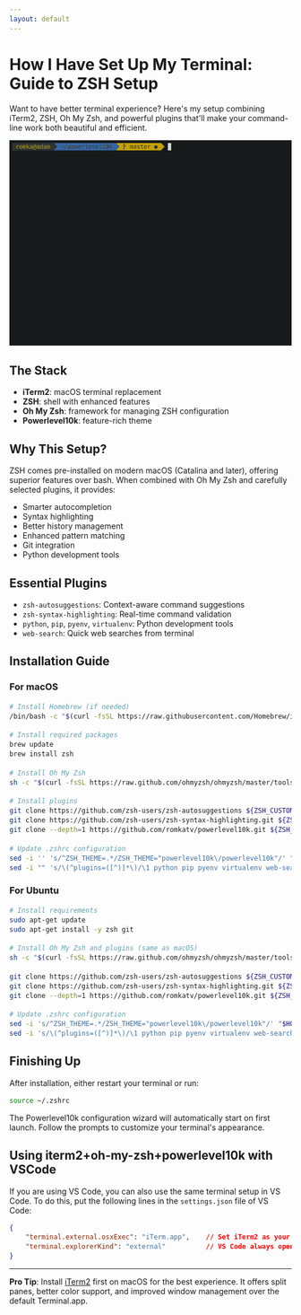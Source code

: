 ```yaml
---
layout: default
---
```


# How I Have Set Up My Terminal: Guide to ZSH Setup

Want to have better terminal experience? Here's my setup combining iTerm2, ZSH, Oh My Zsh, and powerful plugins that'll make your command-line work both beautiful and efficient.

![Terminal Setup Preview](assets/power10k.gif)

## The Stack

- **iTerm2**: macOS terminal replacement
- **ZSH**: shell with enhanced features
- **Oh My Zsh**: framework for managing ZSH configuration
- **Powerlevel10k**: feature-rich theme

## Why This Setup?

ZSH comes pre-installed on modern macOS (Catalina and later), offering superior features over bash. When combined with Oh My Zsh and carefully selected plugins, it provides:

- Smarter autocompletion
- Syntax highlighting
- Better history management
- Enhanced pattern matching
- Git integration
- Python development tools

## Essential Plugins

- `zsh-autosuggestions`: Context-aware command suggestions
- `zsh-syntax-highlighting`: Real-time command validation
- `python`, `pip`, `pyenv`, `virtualenv`: Python development tools
- `web-search`: Quick web searches from terminal

## Installation Guide

### For macOS

```bash
# Install Homebrew (if needed)
/bin/bash -c "$(curl -fsSL https://raw.githubusercontent.com/Homebrew/install/master/install.sh)"

# Install required packages
brew update
brew install zsh

# Install Oh My Zsh
sh -c "$(curl -fsSL https://raw.github.com/ohmyzsh/ohmyzsh/master/tools/install.sh)"

# Install plugins
git clone https://github.com/zsh-users/zsh-autosuggestions ${ZSH_CUSTOM:-$HOME/.oh-my-zsh/custom}/plugins/zsh-autosuggestions
git clone https://github.com/zsh-users/zsh-syntax-highlighting.git ${ZSH_CUSTOM:-$HOME/.oh-my-zsh/custom}/plugins/zsh-syntax-highlighting
git clone --depth=1 https://github.com/romkatv/powerlevel10k.git ${ZSH_CUSTOM:-$HOME/.oh-my-zsh/custom}/themes/powerlevel10k

# Update .zshrc configuration
sed -i '' 's/^ZSH_THEME=.*/ZSH_THEME="powerlevel10k\/powerlevel10k"/' "$HOME/.zshrc"
sed -i "" 's/\(^plugins=([^)]*\)/\1 python pip pyenv virtualenv web-search zsh-autosuggestions zsh-syntax-highlighting/' "$HOME/.zshrc"
```

### For Ubuntu

```bash
# Install requirements
sudo apt-get update
sudo apt-get install -y zsh git

# Install Oh My Zsh and plugins (same as macOS)
sh -c "$(curl -fsSL https://raw.github.com/ohmyzsh/ohmyzsh/master/tools/install.sh)"

git clone https://github.com/zsh-users/zsh-autosuggestions ${ZSH_CUSTOM:-$HOME/.oh-my-zsh/custom}/plugins/zsh-autosuggestions
git clone https://github.com/zsh-users/zsh-syntax-highlighting.git ${ZSH_CUSTOM:-$HOME/.oh-my-zsh/custom}/plugins/zsh-syntax-highlighting
git clone --depth=1 https://github.com/romkatv/powerlevel10k.git ${ZSH_CUSTOM:-$HOME/.oh-my-zsh/custom}/themes/powerlevel10k

# Update .zshrc configuration
sed -i 's/^ZSH_THEME=.*/ZSH_THEME="powerlevel10k\/powerlevel10k"/' "$HOME/.zshrc"
sed -i 's/\(^plugins=([^)]*\)/\1 python pip pyenv virtualenv web-search zsh-autosuggestions zsh-syntax-highlighting/' "$HOME/.zshrc"
```

## Finishing Up

After installation, either restart your terminal or run:

```bash
source ~/.zshrc
```

The Powerlevel10k configuration wizard will automatically start on first launch. Follow the prompts to customize your terminal's appearance.



## Using iterm2+oh-my-zsh+powerlevel10k with VSCode

If you are using VS Code, you can also use the same terminal setup in VS Code. To do this, put the following lines in the `settings.json` file of VS Code:

```json
{
    "terminal.external.osxExec": "iTerm.app",    // Set iTerm2 as your external terminal application
    "terminal.explorerKind": "external"          // VS Code always open new terminals in iTerm2 instead of the integrated terminal
}
``` 

---
**Pro Tip**: Install [iTerm2](https://iterm2.com/) first on macOS for the best experience. It offers split panes, better color support, and improved window management over the default Terminal.app.